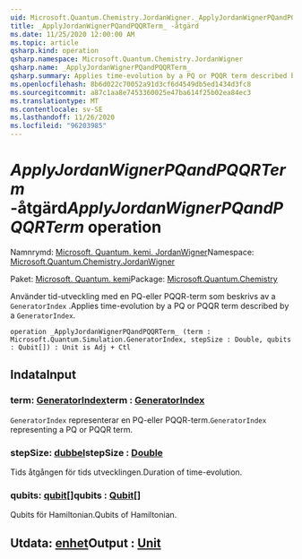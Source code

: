 ```yaml
---
uid: Microsoft.Quantum.Chemistry.JordanWigner._ApplyJordanWignerPQandPQQRTerm_
title: _ApplyJordanWignerPQandPQQRTerm_ -åtgärd
ms.date: 11/25/2020 12:00:00 AM
ms.topic: article
qsharp.kind: operation
qsharp.namespace: Microsoft.Quantum.Chemistry.JordanWigner
qsharp.name: _ApplyJordanWignerPQandPQQRTerm_
qsharp.summary: Applies time-evolution by a PQ or PQQR term described by a `GeneratorIndex`.
ms.openlocfilehash: 8b6d022c70052a91d3cf6d4549db5ed1434d3fc8
ms.sourcegitcommit: a87c1aa8e7453360025e47ba614f25b02ea84ec3
ms.translationtype: MT
ms.contentlocale: sv-SE
ms.lasthandoff: 11/26/2020
ms.locfileid: "96203985"
---
```

# <a name="_applyjordanwignerpqandpqqrterm_-operation"></a><span data-ttu-id="c724b-102">_ApplyJordanWignerPQandPQQRTerm_ -åtgärd</span><span class="sxs-lookup"><span data-stu-id="c724b-102">_ApplyJordanWignerPQandPQQRTerm_ operation</span></span>

<span data-ttu-id="c724b-103">Namnrymd: [Microsoft. Quantum. kemi. JordanWigner](xref:Microsoft.Quantum.Chemistry.JordanWigner)</span><span class="sxs-lookup"><span data-stu-id="c724b-103">Namespace: [Microsoft.Quantum.Chemistry.JordanWigner](xref:Microsoft.Quantum.Chemistry.JordanWigner)</span></span>

<span data-ttu-id="c724b-104">Paket: [Microsoft. Quantum. kemi](https://nuget.org/packages/Microsoft.Quantum.Chemistry)</span><span class="sxs-lookup"><span data-stu-id="c724b-104">Package: [Microsoft.Quantum.Chemistry](https://nuget.org/packages/Microsoft.Quantum.Chemistry)</span></span>


<span data-ttu-id="c724b-105">Använder tid-utveckling med en PQ-eller PQQR-term som beskrivs av a `GeneratorIndex` .</span><span class="sxs-lookup"><span data-stu-id="c724b-105">Applies time-evolution by a PQ or PQQR term described by a `GeneratorIndex`.</span></span>

```qsharp
operation _ApplyJordanWignerPQandPQQRTerm_ (term : Microsoft.Quantum.Simulation.GeneratorIndex, stepSize : Double, qubits : Qubit[]) : Unit is Adj + Ctl
```


## <a name="input"></a><span data-ttu-id="c724b-106">Indata</span><span class="sxs-lookup"><span data-stu-id="c724b-106">Input</span></span>

### <a name="term--generatorindex"></a><span data-ttu-id="c724b-107">term: [GeneratorIndex](xref:Microsoft.Quantum.Simulation.GeneratorIndex)</span><span class="sxs-lookup"><span data-stu-id="c724b-107">term : [GeneratorIndex](xref:Microsoft.Quantum.Simulation.GeneratorIndex)</span></span>

<span data-ttu-id="c724b-108">`GeneratorIndex` representerar en PQ-eller PQQR-term.</span><span class="sxs-lookup"><span data-stu-id="c724b-108">`GeneratorIndex` representing a PQ or PQQR term.</span></span>


### <a name="stepsize--double"></a><span data-ttu-id="c724b-109">stepSize: [dubbel](xref:microsoft.quantum.lang-ref.double)</span><span class="sxs-lookup"><span data-stu-id="c724b-109">stepSize : [Double](xref:microsoft.quantum.lang-ref.double)</span></span>

<span data-ttu-id="c724b-110">Tids åtgången för tids utvecklingen.</span><span class="sxs-lookup"><span data-stu-id="c724b-110">Duration of time-evolution.</span></span>


### <a name="qubits--qubit"></a><span data-ttu-id="c724b-111">qubits: [qubit](xref:microsoft.quantum.lang-ref.qubit)[]</span><span class="sxs-lookup"><span data-stu-id="c724b-111">qubits : [Qubit](xref:microsoft.quantum.lang-ref.qubit)[]</span></span>

<span data-ttu-id="c724b-112">Qubits för Hamiltonian.</span><span class="sxs-lookup"><span data-stu-id="c724b-112">Qubits of Hamiltonian.</span></span>



## <a name="output--unit"></a><span data-ttu-id="c724b-113">Utdata: [enhet](xref:microsoft.quantum.lang-ref.unit)</span><span class="sxs-lookup"><span data-stu-id="c724b-113">Output : [Unit](xref:microsoft.quantum.lang-ref.unit)</span></span>

